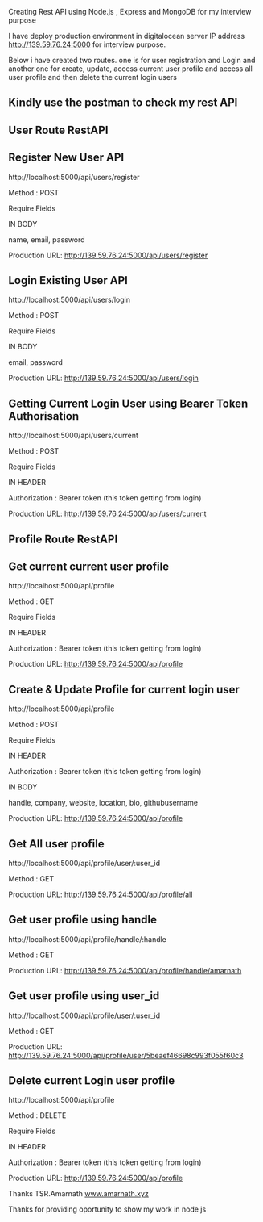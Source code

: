 Creating Rest API using Node.js , Express and MongoDB for my interview purpose

I have deploy production environment in digitalocean server IP address http://139.59.76.24:5000 for interview purpose.

Below i have created two routes. one is for user registration and Login and another one for create, update, access current user profile and access all user profile and then delete the current login users

## Kindly use the postman to check my rest API

## User Route RestAPI

## Register New User API

http://localhost:5000/api/users/register

Method : POST

Require Fields

IN BODY

name, email, password

Production URL: http://139.59.76.24:5000/api/users/register

## Login Existing User API

http://localhost:5000/api/users/login

Method : POST

Require Fields

IN BODY

email, password

Production URL: http://139.59.76.24:5000/api/users/login

## Getting Current Login User using Bearer Token Authorisation

http://localhost:5000/api/users/current

Method : POST

Require Fields

IN HEADER

Authorization : Bearer token (this token getting from login)

Production URL: http://139.59.76.24:5000/api/users/current

## Profile Route RestAPI

## Get current current user profile

http://localhost:5000/api/profile

Method : GET

Require Fields

IN HEADER

Authorization : Bearer token (this token getting from login)

Production URL: http://139.59.76.24:5000/api/profile

## Create & Update Profile for current login user

http://localhost:5000/api/profile

Method : POST

Require Fields

IN HEADER

Authorization : Bearer token (this token getting from login)

IN BODY

handle, company, website, location, bio, githubusername

Production URL: http://139.59.76.24:5000/api/profile

## Get All user profile

http://localhost:5000/api/profile/user/:user_id

Method : GET

Production URL: http://139.59.76.24:5000/api/profile/all

## Get user profile using handle

http://localhost:5000/api/profile/handle/:handle

Method : GET

Production URL: http://139.59.76.24:5000/api/profile/handle/amarnath

## Get user profile using user_id

http://localhost:5000/api/profile/user/:user_id

Method : GET

Production URL: http://139.59.76.24:5000/api/profile/user/5beaef46698c993f055f60c3

## Delete current Login user profile

http://localhost:5000/api/profile

Method : DELETE

Require Fields

IN HEADER

Authorization : Bearer token (this token getting from login)

Production URL: http://139.59.76.24:5000/api/profile

Thanks
TSR.Amarnath
www.amarnath.xyz

Thanks for providing oportunity to show my work in node js
